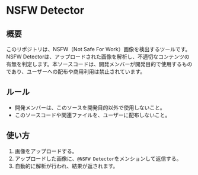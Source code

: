 # NSFW Detector

## 概要
このリポジトリは、NSFW（Not Safe For Work）画像を検出するツールです。NSFW Detectorは、アップロードされた画像を解析し、不適切なコンテンツの有無を判定します。本ソースコードは、開発メンバーが開発目的で使用するものであり、ユーザーへの配布や商用利用は禁止されています。

## ルール
- 開発メンバーは、このソースを開発目的以外で使用しないこと。
- このソースコードや関連ファイルを、ユーザーに配布しないこと。

## 使い方
1. 画像をアップロードする。
2. アップロードした画像に、`@NSFW Detector`をメンションして返信する。
3. 自動的に解析が行われ、結果が返されます。
